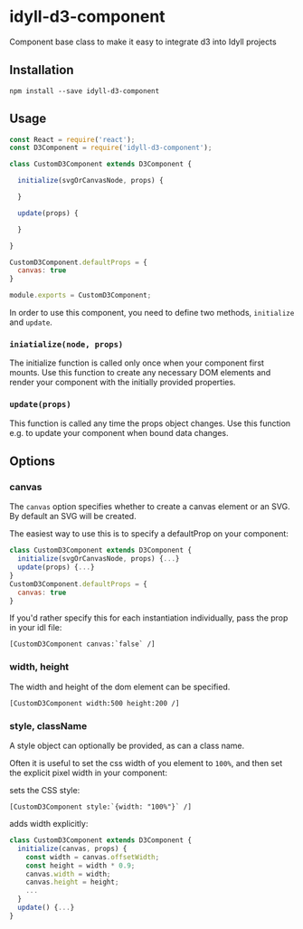 # idyll-d3-component

Component base class to make it easy to integrate d3 into Idyll projects

## Installation

```
npm install --save idyll-d3-component
```


## Usage

```jsx
const React = require('react');
const D3Component = require('idyll-d3-component');

class CustomD3Component extends D3Component {

  initialize(svgOrCanvasNode, props) {

  }

  update(props) {

  }

}

CustomD3Component.defaultProps = {
  canvas: true
}

module.exports = CustomD3Component;
```


In order to use this component, you need to define two methods, `initialize` and `update`.

### `iniatialize(node, props)`

The initialize function is called only once when your component first mounts. Use this function to
create any necessary DOM elements and render your component with the initially provided properties.


### `update(props)`

This function is called any time the props object changes. Use this function e.g. to update
your component when bound data changes.

## Options

### canvas

The `canvas` option specifies whether to create a canvas element or an SVG. By default an SVG will be created.

The easiest way to use this is to specify a defaultProp on your component:

```jsx
class CustomD3Component extends D3Component {
  initialize(svgOrCanvasNode, props) {...}
  update(props) {...}
}
CustomD3Component.defaultProps = {
  canvas: true
}
```

If you'd rather specify this for each instantiation individually, pass the prop in your idl file:

```
[CustomD3Component canvas:`false` /]
```

### width, height

The width and height of the dom element can be specified.

```
[CustomD3Component width:500 height:200 /]
```

### style, className

A style object can optionally be provided, as can a class name.

Often it is useful to set the css width of you element to `100%`, and
then set the explicit pixel width in your component:

sets the CSS style:

```
[CustomD3Component style:`{width: "100%"}` /]
```

adds width explicitly:

```jsx
class CustomD3Component extends D3Component {
  initialize(canvas, props) {
    const width = canvas.offsetWidth;
    const height = width * 0.9;
    canvas.width = width;
    canvas.height = height;
    ...
  }
  update() {...}
}
```
